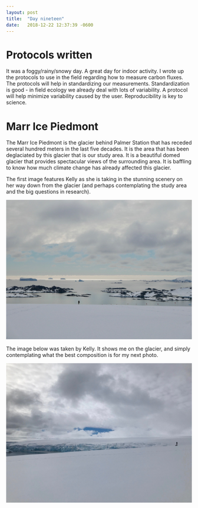 ```yaml
---
layout: post
title:  "Day nineteen"
date:   2018-12-22 12:37:39 -0600
---
```

# Protocols written
It was a foggy/rainy/snowy day. A great day for indoor activity. I wrote up the protocols to use in the field regarding how to measure carbon fluxes. The protocols will help in standardizing our measurements. Standardization is good - in field ecology we already deal with lots of variability. A protocol will help minimize variability caused by the user. Reproducibility is key to science.

# Marr Ice Piedmont
The Marr Ice Piedmont is the glacier behind Palmer Station that has receded several hundred meters in the last five decades. It is the area that has been deglaciated by this glacier that is our study area. It is a beautiful domed glacier that provides spectacular views of the surrounding area. It is baffling to know how much climate change has already affected this glacier.

The first image features Kelly as she is taking in the stunning scenery on her way down from the glacier (and perhaps contemplating the study area and the big questions in research). 

![Kelly taking in the scenery](/assets/blog_photos/181222/p1060515.jpg)

The image below was taken by Kelly. It shows me on the glacier, and simply contemplating what the best composition is for my next photo.

![Natasja on the Marr Ice Piedmont](/assets/blog_photos/181222/img_1670.jpg)





